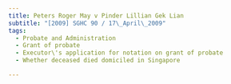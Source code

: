 ```yaml
---
title: Peters Roger May v Pinder Lillian Gek Lian
subtitle: "[2009] SGHC 90 / 17\_April\_2009"
tags:
  - Probate and Administration
  - Grant of probate
  - Executor\'s application for notation on grant of probate
  - Whether deceased died domiciled in Singapore

---
```


